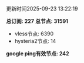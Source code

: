 更新时间2025-09-23 13:22:19

**总订阅: 227**
**总节点: 31591**
- vless节点: 6390
- hysteria2节点: 14

**google ping有效节点: 242**
